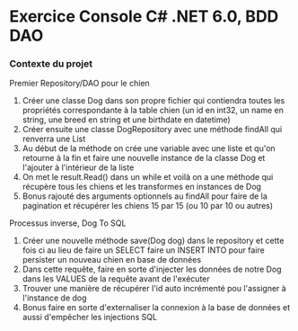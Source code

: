 # Exercice Console C# .NET 6.0, BDD DAO
### Contexte du projet
Premier Repository/DAO pour le chien
1. Créer une classe Dog dans son propre fichier qui contiendra toutes les propriétés correspondante à la table chien (un id en int32, un name en string, une breed en string et une birthdate en datetime)
2. Créer ensuite une classe DogRepository avec une méthode findAll qui renverra une List<Dog>
3. Au début de la méthode on crée une variable avec une liste et qu'on retourne à la fin et faire une nouvelle instance de la classe Dog et l'ajouter à l'intérieur de la liste
4. On met le result.Read() dans un while et voilà on a une méthode qui récupère tous les chiens et les transformes en instances de Dog
5. Bonus rajouté des arguments optionnels au findAll pour faire de la pagination et récupérer les chiens 15 par 15 (ou 10 par 10 ou autres)

Processus inverse, Dog To SQL
1. Créer une nouvelle méthode save(Dog dog) dans le repository et cette fois ci au lieu de faire un SELECT faire un INSERT INTO pour faire persister un nouveau chien en base de données
2. Dans cette requête, faire en sorte d'injecter les données de notre Dog dans les VALUES de la requête avant de l'exécuter
3. Trouver une manière de récupérer l'id auto incrémenté pou l'assigner à l'instance de dog
4. Bonus faire en sorte d'externaliser la connexion à la base de données et aussi d'empêcher les injections SQL